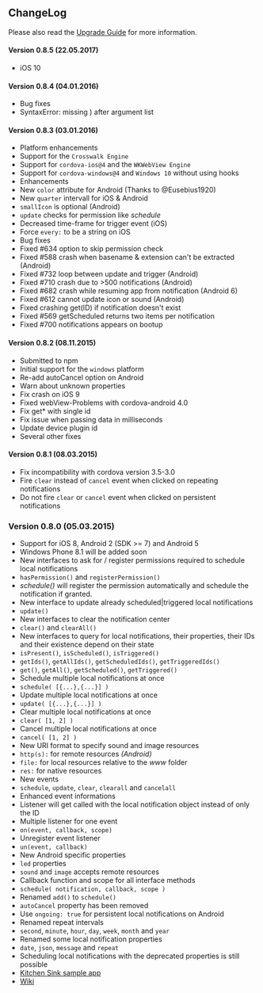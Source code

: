 ## ChangeLog

Please also read the [Upgrade Guide](https://github.com/katzer/cordova-plugin-local-notifications/wiki/Upgrade-Guide) for more information.

#### Version 0.8.5 (22.05.2017)

- iOS 10

#### Version 0.8.4 (04.01.2016)

- Bug fixes
- SyntaxError: missing ) after argument list

#### Version 0.8.3 (03.01.2016)

- Platform enhancements
- Support for the `Crosswalk Engine`
- Support for `cordova-ios@4` and the `WKWebView Engine`
- Support for `cordova-windows@4` and `Windows 10` without using hooks
- Enhancements
- New `color` attribute for Android (Thanks to @Eusebius1920)
- New `quarter` intervall for iOS & Android
- `smallIcon` is optional (Android)
- `update` checks for permission like _schedule_
- Decreased time-frame for trigger event (iOS)
- Force `every:` to be a string on iOS
- Bug fixes
- Fixed #634 option to skip permission check
- Fixed #588 crash when basename & extension can't be extracted (Android)
- Fixed #732 loop between update and trigger (Android)
- Fixed #710 crash due to >500 notifications (Android)
- Fixed #682 crash while resuming app from notification (Android 6)
- Fixed #612 cannot update icon or sound (Android)
- Fixed crashing get(ID) if notification doesn't exist
- Fixed #569 getScheduled returns two items per notification
- Fixed #700 notifications appears on bootup

#### Version 0.8.2 (08.11.2015)

- Submitted to npm
- Initial support for the `windows` platform
- Re-add autoCancel option on Android
- Warn about unknown properties
- Fix crash on iOS 9
- Fixed webView-Problems with cordova-android 4.0
- Fix get\* with single id
- Fix issue when passing data in milliseconds
- Update device plugin id
- Several other fixes

#### Version 0.8.1 (08.03.2015)

- Fix incompatibility with cordova version 3.5-3.0
- Fire `clear` instead of `cancel` event when clicked on repeating notifications
- Do not fire `clear` or `cancel` event when clicked on persistent notifications

### Version 0.8.0 (05.03.2015)

- Support for iOS 8, Android 2 (SDK >= 7) and Android 5
- Windows Phone 8.1 will be added soon
- New interfaces to ask for / register permissions required to schedule local notifications
- `hasPermission()` and `registerPermission()`
- _schedule()_ will register the permission automatically and schedule the notification if granted.
- New interface to update already scheduled|triggered local notifications
- `update()`
- New interfaces to clear the notification center
- `clear()` and `clearAll()`
- New interfaces to query for local notifications, their properties, their IDs and their existence depend on their state
- `isPresent()`, `isScheduled()`, `isTriggered()`
- `getIds()`, `getAllIds()`, `getScheduledIds()`, `getTriggeredIds()`
- `get()`, `getAll()`, `getScheduled()`, `getTriggered()`
- Schedule multiple local notifications at once
- `schedule( [{...},{...}] )`
- Update multiple local notifications at once
- `update( [{...},{...}] )`
- Clear multiple local notifications at once
- `clear( [1, 2] )`
- Cancel multiple local notifications at once
- `cancel( [1, 2] )`
- New URI format to specify sound and image resources
- `http(s):` for remote resources _(Android)_
- `file:` for local resources relative to the _www_ folder
- `res:` for native resources
- New events
- `schedule`, `update`, `clear`, `clearall` and `cancelall`
- Enhanced event informations
- Listener will get called with the local notification object instead of only the ID
- Multiple listener for one event
- `on(event, callback, scope)`
- Unregister event listener
- `un(event, callback)`
- New Android specific properties
- `led` properties
- `sound` and `image` accepts remote resources
- Callback function and scope for all interface methods
- `schedule( notification, callback, scope )`
- Renamed `add()` to `schedule()`
- `autoCancel` property has been removed
- Use `ongoing: true` for persistent local notifications on Android
- Renamed repeat intervals
- `second`, `minute`, `hour`, `day`, `week`, `month` and `year`
- Renamed some local notification properties
- `date`, `json`, `message` and `repeat`
- Scheduling local notifications with the deprecated properties is still possible
- [Kitchen Sink sample app](https://github.com/katzer/cordova-plugin-local-notifications/tree/example)
- [Wiki](https://github.com/katzer/cordova-plugin-local-notifications/wiki)
